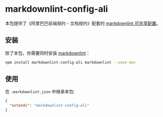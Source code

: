 # markdownlint-config-ali

本包提供了《阿里巴巴前端规约 - 文档规约》配套的 [markdownlint 可共享配置](https://www.npmjs.com/package/markdownlint#optionsconfig)。

## 安装

除了本包，你需要同时安装 [markdownlint](https://www.npmjs.com/package/markdownlint)：

```bash
npm install markdownlint-config-ali markdownlint --save-dev
```

## 使用

在 `.markdownlint.json` 中继承本包:

```json
{
  "extends": "markdownlint-config-ali"
}
```
